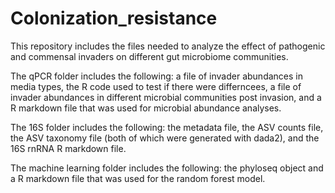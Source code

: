 # Colonization_resistance

This repository includes the files needed to analyze the effect of pathogenic and commensal invaders on different gut microbiome communities. 

The qPCR folder includes the following: a file of invader abundances in media types, the R code used to test if there were differncees, a file of invader abundances in different microbial communities post invasion, and a R markdown file that was used for microbial abundance analyses. 

The 16S folder includes the following: the metadata file, the ASV counts file, the ASV taxonomy file (both of which were generated with dada2), and the 16S rnRNA R markdown file.

The machine learning folder includes the following: the phyloseq object and a R markdown file that was used for the random forest model. 
